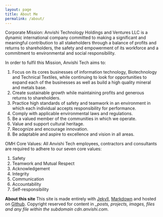 ```yaml
---
layout: page
title: About Me
permalink: /about/
---
```


Corporate Mission:
Anvishi Technology Holdings and Ventures LLC is a dynamic international company committed to making a significant and meaningful contribution to all stakeholders through a balance of profits and returns to shareholders, the safety and empowerment of its workforce and a commitment to environmental and social responsibility.
 
In order to fulfil this Mission, Anvishi Tech aims to:
1. Focus on its cores businesses of information technology, Biotechnology and Technical Textiles, while continuing to look for opportunities to expand each of the businesses as well as build a high quality mineral and metals base.
2. Create sustainable growth while maintaining profits and generous returns to shareholders.
3. Practice high standards of safety and teamwork in an environment in which each individual accepts responsibility for performance.
4. Comply with applicable environmental laws and regulations.
5. Be a valued member of the communities in which we operate.
6. Value and support cultural heritage.
7. Recognize and encourage innovation.
8. Be adaptable and aspire to excellence and vision in all areas.

OMH Core Values:
All Anvishi Tech employees, contractors and consultants are required to adhere to our seven core values:
1. Safety
2. Teamwork and Mutual Respect
3. Acknowledgement
4. Integrity
5. Communication
6. Accountability
7. Self-responsibility


**About this site**
This site is made entirely with [Jekyll](http://jekyllrb.com), [Markdown](http://en.wikipedia.org/wiki/Markdown) and hosted on [Github](https://github.com). Copyright reserved for content in *_posts, projects, images, files and any file within the subdomain cdn.anvishi.com*.